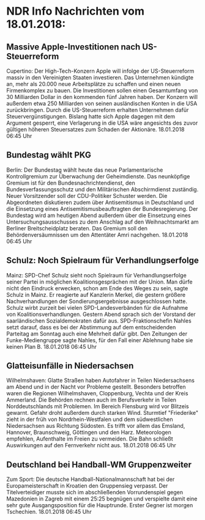 # NDR Info Nachrichten vom 18.01.2018:


## Massive Apple-Investitionen nach US-Steuerreform
Cupertino: Der High-Tech-Konzern Apple will infolge der US-Steuerreform massiv in den Vereinigten Staaten investieren. Das Unternehmen kündigte an, mehr als 20.000 neue Arbeitsplätze zu schaffen und einen neuen Firmenkomplex zu bauen. Die Investitionen sollen einen Gesamtumfang von 30 Milliarden Dollar in den kommenden fünf Jahren haben. Der Konzern will außerdem etwa 250 Milliarden von seinen ausländischen Konten in die USA zurückbringen. Durch die US-Steuerreform erhalten Unternehmen dafür Steuervergünstigungen. Bislang hatte sich Apple dagegen mit dem Argument gesperrt, eine Verlagerung in die USA wäre angesichts des zuvor gültigen höheren Steuersatzes zum Schaden der Aktionäre. 18.01.2018 06:45 Uhr 

## Bundestag wählt PKG
Berlin: Der Bundestag wählt heute das neue Parlamentarische Kontrollgremium zur Überwachung der Geheimdienste. Das neunköpfige Gremium ist für den Bundesnachrichtendienst, den Bundesverfassungsschutz und den Militärischen Abschirmdienst zuständig. Neuer Vorsitzender soll der CDU-Politiker Schuster werden. Die Abgeordneten diskutieren zudem über Antisemitismus in Deutschland und die Einsetzung eines Antisemitismusbeauftragten der Bundesregierung. Der Bundestag wird am heutigen Abend außerdem über die Einsetzung eines Untersuchungsausschusses zu dem Anschlag auf den Weihnachtsmarkt am Berliner Breitscheidplatz beraten. Das Gremium soll den Behördenversäumnissen um den Attentäter Amri nachgehen. 18.01.2018 06:45 Uhr 

## Schulz: Noch Spielraum für Verhandlungserfolge
Mainz: SPD-Chef Schulz sieht noch Spielraum für Verhandlungserfolge seiner Partei in möglichen Koalitionsgesprächen mit der Union. Man dürfe nicht den Eindruck erwecken, schon am Ende des Weges zu sein, sagte Schulz in Mainz. Er reagierte auf Kanzlerin Merkel, die gestern größere Nachverhandlungen der Sondierungsergebnisse ausgeschlossen hatte. Schulz wirbt zurzeit bei vielen SPD-Landesverbänden für die Aufnahme von Koalitionsverhandlungen. Gestern Abend sprach sich der Vorstand der saarländischen Sozialdemokraten dafür aus. SPD-Fraktionschefin Nahles setzt darauf, dass es bei der Abstimmung auf dem entscheidenden Parteitag am Sonntag auch eine Mehrheit dafür gibt. Den Zeitungen der Funke-Mediengruppe sagte Nahles, für den Fall einer Ablehnung habe sie keinen Plan B. 18.01.2018 06:45 Uhr 

## Glatteisunfälle in Niedersachsen
Wilhelmshaven: Glatte Straßen haben Autofahrer in Teilen Niedersachsens am Abend und in der Nacht vor Probleme gestellt. Besonders betroffen waren die Regionen Wilhelmshaven, Cloppenburg, Vechta und der Kreis Ammerland. Die Behörden rechnen auch im Berufsverkehr in Teilen Norddeutschlands mit Problemen. Im Bereich Flensburg wird vor Blitzeis gewarnt. Gefahr droht außerdem durch starken Wind. Sturmtief "Friederike" zieht in der früh von Nordrhein-Westfalen und dem südwestlichen Niedersachsen aus Richtung Südosten. Es trifft vor allem das Emsland, Hannover, Braunschweig, Göttingen und den Harz. Meteorologen empfehlen, Aufenthalte im Freien zu vermeiden. Die Bahn schließt Auswirkungen auf den Fernverkehr nicht aus. 18.01.2018 06:45 Uhr 

## Deutschland bei Handball-WM Gruppenzweiter
Zum Sport: Die deutsche Handball-Nationalmannschaft hat bei der Europameisterschaft in Kroatien den Gruppensieg verpasst. Der Titelverteidiger musste sich im abschließenden Vorrundenspiel gegen Mazedonien in Zagreb mit einem 25:25 begnügen und verspielte damit eine sehr gute Ausgangsposition für die Hauptrunde. Erster Gegner ist morgen Tschechien. 18.01.2018 06:45 Uhr 
